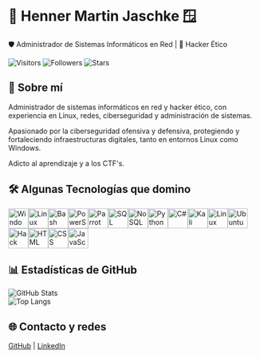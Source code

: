 # 🐧 Henner Martin Jaschke 🪟
🛡️ Administrador de Sistemas Informáticos en Red | 🥷 Hacker Ético

![Visitors](https://komarev.com/ghpvc/?username=Henner13&color=green)
![Followers](https://img.shields.io/github/followers/Henner13?label=Seguidores)
![Stars](https://img.shields.io/github/stars/Henner13?label=Estrellas)

## 🧠 Sobre mí

Administrador de sistemas informáticos en red y hacker ético, con experiencia en Linux, redes, ciberseguridad y administración de sistemas.

Apasionado por la ciberseguridad ofensiva y defensiva, protegiendo y fortaleciendo infraestructuras digitales, tanto en entornos Linux como Windows.

Adicto al aprendizaje y a los CTF's.



## 🛠️ Algunas Tecnologías que domino

<img src="https://cdn.jsdelivr.net/gh/devicons/devicon/icons/windows8/windows8-original.svg" width="40" alt="Windows" /><img src="https://cdn.jsdelivr.net/gh/devicons/devicon/icons/linux/linux-original.svg" width="40" alt="Linux" /><img src="https://cdn.jsdelivr.net/gh/devicons/devicon/icons/bash/bash-original.svg" width="40" alt="Bash" /><img src="https://cdn.jsdelivr.net/gh/devicons/devicon/icons/powershell/powershell-original.svg" width="40" alt="PowerShell" /><img src="https://upload.wikimedia.org/wikipedia/commons/4/45/Parrot_Logo.png" width="40" alt="Parrot OS" /><img src="https://cdn.jsdelivr.net/gh/devicons/devicon/icons/mysql/mysql-original.svg" width="40" alt="SQL" /><img src="https://cdn.jsdelivr.net/gh/devicons/devicon/icons/mongodb/mongodb-original.svg" width="40" alt="NoSQL" /><img src="https://cdn.jsdelivr.net/gh/devicons/devicon/icons/python/python-original.svg" width="40" alt="Python" /><img src="https://cdn.jsdelivr.net/gh/devicons/devicon/icons/csharp/csharp-original.svg" width="40" alt="C#" /><img src="https://upload.wikimedia.org/wikipedia/commons/2/2d/Kali-dragon-icon.svg" width="40" alt="Kali Linux" /><img src="https://upload.wikimedia.org/wikipedia/commons/3/3f/Linux_Mint_logo_without_wordmark.svg" width="40" alt="Linux Mint" /><img src="https://cdn.jsdelivr.net/gh/devicons/devicon/icons/ubuntu/ubuntu-plain.svg" width="40" alt="Ubuntu" /><img src="https://assets-global.website-files.com/5f973c97cf5aea614f93a26c/5fdcfdd1c7c7e7c8b0a0c6c3_htb_logo_small.svg" width="40" alt="Hack The Box" /><img src="https://cdn.jsdelivr.net/gh/devicons/devicon/icons/html5/html5-original.svg" width="40" alt="HTML" /><img src="https://cdn.jsdelivr.net/gh/devicons/devicon/icons/css3/css3-original.svg" width="40" alt="CSS" /><img src="https://cdn.jsdelivr.net/gh/devicons/devicon/icons/javascript/javascript-original.svg" width="40" alt="JavaScript" />


## 📊 Estadísticas de GitHub

![GitHub Stats](https://github-readme-stats.vercel.app/api?username=Henner13&show_icons=true&theme=radical)  
![Top Langs](https://github-readme-stats.vercel.app/api/top-langs/?username=Henner13&layout=compact)

## 🌐 Contacto y redes

[GitHub](https://github.com/Henner13) | [LinkedIn](https://www.linkedin.com/in/henner-martin-jaschke)
